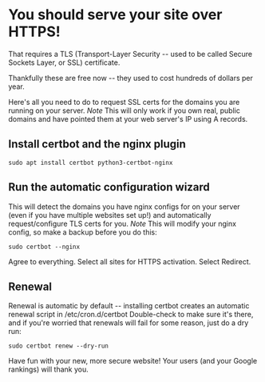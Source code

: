 # You should serve your site over HTTPS!
That requires a TLS (Transport-Layer Security -- used to be called Secure Sockets Layer, or SSL) certificate.

Thankfully these are free now -- they used to cost hundreds of dollars per year.

Here's all you need to do to request SSL certs for the domains you are running on your server.
*Note* This will only work if you own real, public domains and have pointed them at your web server's IP using A records.

## Install certbot and the nginx plugin

    sudo apt install certbot python3-certbot-nginx

## Run the automatic configuration wizard
This will detect the domains you have nginx configs for on your server (even if you have multiple websites set up!) and automatically request/configure TLS certs for you.
*Note* This will modify your nginx config, so make a backup before you do this:

    sudo certbot --nginx
Agree to everything. Select all sites for HTTPS activation. Select Redirect.

## Renewal
Renewal is automatic by default -- installing certbot creates an automatic renewal script in /etc/cron.d/certbot
Double-check to make sure it's there, and if you're worried that renewals will fail for some reason, just do a dry run:

    sudo certbot renew --dry-run
    
Have fun with your new, more secure website! Your users (and your Google rankings) will thank you.
